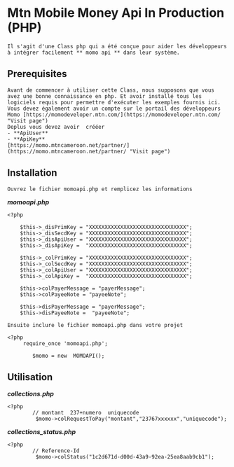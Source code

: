 # Mtn Mobile Money Api In Production (PHP)

    Il s'agit d'une Class php qui a été conçue pour aider les développeurs à intégrer facilement ** momo api ** dans leur système.

## Prerequisites ##

    Avant de commencer à utiliser cette Class, nous supposons que vous avez une bonne connaissance en php. Et avoir installé tous les logiciels requis pour permettre d'exécuter les exemples fournis ici.
    Vous devez également avoir un compte sur le portail des développeurs Momo [https://momodeveloper.mtn.com/](https://momodeveloper.mtn.com/ "Visit page")
    Deplus vous devez avoir  crééer
    - **ApiUser** 
    - **ApiKey** 
    [https://momo.mtncameroon.net/partner/](https://momo.mtncameroon.net/partner/ "Visit page")

## Installation ##

    Ouvrez le fichier momoapi.php et remplicez les informations

***momoapi.php***

    <?php
        
        $this->_disPrimKey = "XXXXXXXXXXXXXXXXXXXXXXXXXXXXXXX";
        $this->_disSecdKey = "XXXXXXXXXXXXXXXXXXXXXXXXXXXXXXX";
        $this->_disApiUser = "XXXXXXXXXXXXXXXXXXXXXXXXXXXXXXX";
        $this->_disApiKey =  "XXXXXXXXXXXXXXXXXXXXXXXXXXXXXXX";

        $this->_colPrimKey = "XXXXXXXXXXXXXXXXXXXXXXXXXXXXXXX";
        $this->_colSecdKey = "XXXXXXXXXXXXXXXXXXXXXXXXXXXXXXX";
        $this->_colApiUser = "XXXXXXXXXXXXXXXXXXXXXXXXXXXXXXX";
        $this->_colApiKey =  "XXXXXXXXXXXXXXXXXXXXXXXXXXXXXXX";
    
        $this->colPayerMessage = "payerMessage";
        $this->colPayeeNote = "payeeNote";

        $this->disPayerMessage = "payerMessage";
        $this->disPayeeNote =  "payeeNote";

    Ensuite inclure le fichier momoapi.php dans votre projet

    <?php 
         require_once 'momoapi.php';

            $momo = new  MOMOAPI();

## Utilisation ##

***collections.php***

    <?php 
            // montant  237+numero	uniquecode
             $momo->colRequestToPay("montant","23767xxxxxx","uniquecode");

***collections_status.php***

    <?php 
            // Reference-Id
             $momo->colStatus("1c2d671d-d00d-43a9-92ea-25ea8aab9cb1");